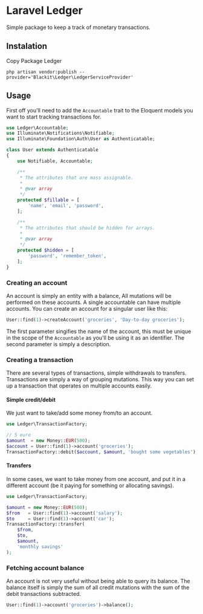 # Laravel Ledger

Simple package to keep a track of monetary transactions.

## Instalation
Copy Package Ledger
```
php artisan vendor:publish --provider='Blackit\Ledger\LedgerServiceProvider'
```

## Usage

First off you'll need to add the `Accountable` trait to the Eloquent
models you want to start tracking transactions for.

```php
use Ledger\Accountable;
use Illuminate\Notifications\Notifiable;
use Illuminate\Foundation\Auth\User as Authenticatable;

class User extends Authenticatable
{
    use Notifiable, Accountable;

    /**
     * The attributes that are mass assignable.
     *
     * @var array
     */
    protected $fillable = [
        'name', 'email', 'password',
    ];

    /**
     * The attributes that should be hidden for arrays.
     *
     * @var array
     */
    protected $hidden = [
        'password', 'remember_token',
    ];
}
```

### Creating an account

An account is simply an entity with a balance, All mutations will be
performed on these accounts. A single accountable can have multiple 
accounts.
You can create an account for a singular user like this:

```php
User::find(1)->createAccount('groceries', 'Day-to-day groceries');
```

The first parameter singifies the name of the account, this must be
unique in the scope of the `Accountable` as you'll be using it as an
identifier. The second parameter is simply a description.

### Creating a transaction

There are several types of transactions, simple withdrawals to 
transfers. Transactions are simply a way of grouping mutations.
This way you can set up a transaction that operates on multiple 
accounts easily.

#### Simple credit/debit

We just want to take/add some money from/to an account.

```php
use Ledger\TransactionFactory;

// 5 euro
$amount  = new Money::EUR(500);
$account = User::find(1)->account('groceries');
TransactionFactory::debit($account, $amount, 'bought some vegetables');
```

#### Transfers

In some cases, we want to take money from one account, and put it in 
a different account (be it paying for something or allocating savings).

```php
use Ledger\TransactionFactory;

$amount = new Money::EUR(500);
$from   = User::find(1)->account('salary');
$to     = User::find(1)->account('car');
TransactionFactory::transfer(
    $from,
    $to,
    $amount,
    'monthly savings'
);
```

### Fetching account balance

An account is not very useful without being able to query its balance.
The balance itself is simply the sum of all credit mutations with the 
sum of the debit transactions subtracted.
```php
User::find(1)->account('groceries')->balance();
```
